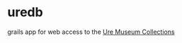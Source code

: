 # uredb
grails app for web access to  the [Ure Museum Collections](http://ure.mobilecollective.co.uk)

